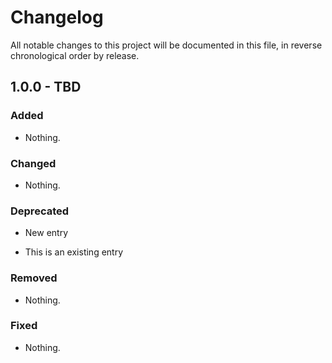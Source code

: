 # Changelog

All notable changes to this project will be documented in this file, in reverse chronological order by release.

## 1.0.0 - TBD

### Added

- Nothing.

### Changed

- Nothing.

### Deprecated

- New entry

- This is an existing entry

### Removed

- Nothing.

### Fixed

- Nothing.
